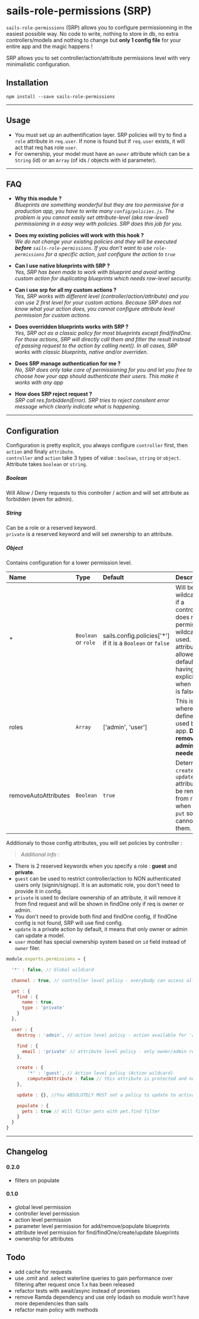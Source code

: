 # sails-role-permissions (SRP)

`sails-role-permissions` (SRP) allows you to configure permissionning in the easiest possible way. No code to write, nothing to store in db, no extra controllers/models and nothing to change but **only 1 config file** for your entire app and the magic happens !  

SRP allows you to set controller/action/attribute permissions level with very minimalistic configuration.

## Installation  

`npm install --save sails-role-permissions`

---

## Usage
- You must set up an authentification layer. SRP policies will try to find a `role` attribute in `req.user`. If none is found but if `req.user` exists, it will act that req has role `user`.  
- For ownership, your model must have an `owner` attribute which can be a `String` (id) or an `Array` (of ids / objects with id parameter).  

---

## FAQ

- **Why this module ?**  
*Blueprints are something wonderful but they are too permissive for a production app, you have to write many `config/policies.js`. The problem is you cannot easily set attribute-level (aka row-level) permissioning in a easy way with policies. SRP does this job for you.*

- **Does my existing policies will work with this hook ?**  
*We do not change your existing policies and they will be executed **before** `sails-role-permissions`. If you don't want to use `role-permissions` for a specific action, just configure the action to `true`*

- **Can I use native blueprints with SRP ?**  
*Yes, SRP has been made to work with blueprint and avoid writing custom action for duplicating blueprints which needs row-level security.*

- **Can i use srp for all my custom actions ?**  
*Yes, SRP works with different level (controller/action/attribute) and you can use 2 first level for your custom actions. Because SRP does not know what your action does, you cannot configure attribute level permission for custom actions.*

- **Does overridden blueprints works with SRP ?**  
*Yes, SRP act as a classic policy for most blueprints except find/findOne. For those actions, SRP will directly call them and filter the result instead of passing request to the action by calling next(). In all cases, SRP works with classic blueprints, native and/or overriden.*

- **Does SRP manage authentication for me ?**  
*No, SRP does only take care of permissioning for you and let you free to choose how your app should authenticate their users. This make it works with any app*

- **How does SRP reject request ?**  
*SRP call res.forbidden(Error). SRP tries to reject consitent error message which clearly indicate what is happening.*


---

## Configuration

Configuration is pretty explicit, you always configure `controller` first, then `action` and finaly `attribute`.  
`controller` and `action` take 3 types of value : `boolean`, `string` or `object`. Attribute takes `boolean` or `string`.  

##### Boolean
Will Allow / Deny requests to this controller / action and will set attribute as forbidden (even for admin).

##### String
Can be a role or a reserved keyword.  
`private` is a reserved keyword and will set ownership to an attribute.

##### Object
Contains configuration for a lower permission level.



| Name  | Type  | Default | Description |
|:---         |:---      |:---      |:---  |
| * | `Boolean` or `role` | sails.config.policies['*'] if it is a `Boolean` or `false` | Will be used like wildcard policy, if a controller/action does not have permission set, wildcard will be used. Note that attributes are allowed by default to avoid having to make explicit allowing when wildcard is false |
| roles | `Array` | ['admin', 'user'] | This is the place where you define the roles used by your app. **Don't remove/rename admin role it is needed**. |
| removeAutoAttributes | `Boolean` | `true` | Determine if `id`, `createdAt` and `updatedAt` attributes will be removed from req.body when `post` or `put` so user cannot set them. |

Additionaly to those config attributes, you will set policies by controller :

>*Additional info* :  
- There is 2 reserved keywords when you specify a role : **guest** and **private**.  
- `guest` can be used to restrict controller/action to NON authenticated users only (signin/signup). It is an automatic role, you don't need to provide it in config.   
- `private` is used to declare ownership of an attribute, it will remove it from find request and will be shown in findOne only if req is owner or admin.  
- You don't need to provide both find and findOne config, if findOne config is not found, SRP will use find config.  
- `update` is a private action by default, it means that only owner or admin can update a model.  
- `user` model has special ownership system based on `id` field instead of `owner` filer.  

```javascript
module.exports.permissions = {

  '*' : false, // Global wildcard

  channel : true, // controller level policy - everybody can access all actions and all attributes (except creating autoAttributes)

  pet : {
    find : {
      name : true,
      type : 'private'
    }
  },

  user : {
    destroy : 'admin', // action level policy - action available for 'admin' role only

    find : {
      email : 'private' // attribute level policy - only owner/admin role can findOne attribute and only admin can find it
    },

    create : {
        '*' : 'guest', // Action level policy (Action wildcard)
        computedAttribute : false // this attribute is protected and no one even admin can create it with blueprints
    },

    update : {}, //You ABSOLUTELY MUST set a policy to update to activate ownership check,

    populate : {
      pets : true // Will filter pets with pet.find filter
    }
  }
}
```

---

## Changelog  
#### 0.2.0
- filters on populate

#### 0.1.0
- global level permission
- controller level permission
- action level permission
- parameter level permission for add/remove/populate blueprints
- attribute level permission for find/findOne/create/update blueprints
- ownership for attributes

## Todo
- add cache for requests
- use .omit and .select waterline queries to gain performance over filtering after request once 1.x has been released
- refactor tests with await/async instead of promises
- remove Ramda dependency and use only lodash so module won't have more dependencies than sails
- refactor main policy with methods
